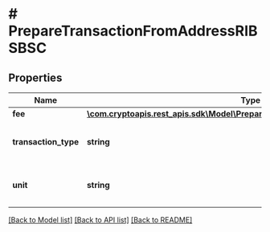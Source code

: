 # # PrepareTransactionFromAddressRIBSBSC

## Properties

Name | Type | Description | Notes
------------ | ------------- | ------------- | -------------
**fee** | [**\com.cryptoapis.rest_apis.sdk\Model\PrepareTransactionFromAddressRIBSBSCFee**](PrepareTransactionFromAddressRIBSBSCFee.md) |  |
**transaction_type** | **string** | Representation of the transaction type |
**unit** | **string** | Represents the unit of the amount transacted |

[[Back to Model list]](../../README.md#models) [[Back to API list]](../../README.md#endpoints) [[Back to README]](../../README.md)
